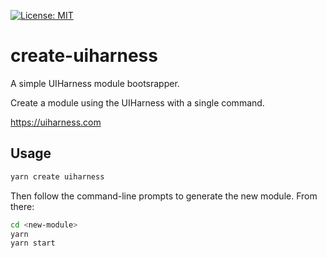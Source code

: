 [![License: MIT](https://img.shields.io/badge/License-MIT-yellow.svg)](https://opensource.org/licenses/MIT)

# create-uiharness

A simple UIHarness module bootsrapper.

Create a module using the UIHarness with a single command.

https://uiharness.com


## Usage

```bash
yarn create uiharness
```

Then follow the command-line prompts to generate the new module.  From there:

```bash
cd <new-module>
yarn
yarn start
```
